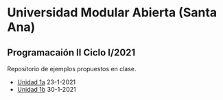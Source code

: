# Universidad Modular Abierta (Santa Ana)
## Programacaión II Ciclo I/2021
Repositorio de ejemplos propuestos en clase.

 * [Unidad 1a](https://github.com/heurrutia-uma/Programacion_II/tree/Unidad1/2021/Unidad1 "Unidad 1a") 23-1-2021
 * [Unidad 1b](https://github.com/heurrutia-uma/Programacion_II/tree/Unidad1b/2021/Unidad1b "Unidad 1b") 30-1-2021
